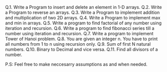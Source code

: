 Q.1. Write a Program to insert and delete an element in 1-D arrays.
Q.2. Write a Program to  reverse an arrays.
Q.3. Write a Program to implement addition and multiplication of two 2D arrays.
Q.4. Write a Program to implement max and min in arrays.
Q.5. Write a program to find factorial of any number using iteration and recursion.
Q.6. Write a program to find fibonacci series till a number using iteration and recursion.
Q.7. Write a program to implement Tower of Hanoi problem.
Q.8. You are given an integer n. You have to print all numbers from 1 to n using recursion only.
Q.9. Sum of first N natural numbers.
Q.10. Binary to Decimal and vice versa.
Q.11. Find all divisors of a number.



P.S: Feel free to make neccesarry assumptions as and when needed.

